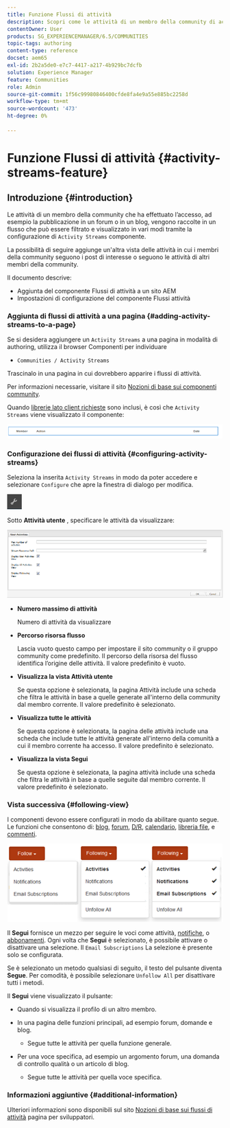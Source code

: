 ```yaml
---
title: Funzione Flussi di attività
description: Scopri come le attività di un membro della community di accesso vengono raccolte in un flusso che puoi filtrare e visualizzare tramite il componente Flussi di attività.
contentOwner: User
products: SG_EXPERIENCEMANAGER/6.5/COMMUNITIES
topic-tags: authoring
content-type: reference
docset: aem65
exl-id: 2b2a5de0-e7c7-4417-a217-4b929bc7dcfb
solution: Experience Manager
feature: Communities
role: Admin
source-git-commit: 1f56c99980846400cfde8fa4e9a55e885bc2258d
workflow-type: tm+mt
source-wordcount: '473'
ht-degree: 0%

---
```


# Funzione Flussi di attività {#activity-streams-feature}

## Introduzione {#introduction}

Le attività di un membro della community che ha effettuato l’accesso, ad esempio la pubblicazione in un forum o in un blog, vengono raccolte in un flusso che può essere filtrato e visualizzato in vari modi tramite la configurazione di `Activity Streams` componente.

La possibilità di seguire aggiunge un&#39;altra vista delle attività in cui i membri della community seguono i post di interesse o seguono le attività di altri membri della community.

Il documento descrive:

* Aggiunta del componente Flussi di attività a un sito AEM
* Impostazioni di configurazione del componente Flussi attività

### Aggiunta di flussi di attività a una pagina {#adding-activity-streams-to-a-page}

Se si desidera aggiungere un `Activity Streams` a una pagina in modalità di authoring, utilizza il browser Componenti per individuare

* `Communities / Activity Streams`

Trascinalo in una pagina in cui dovrebbero apparire i flussi di attività.

Per informazioni necessarie, visitare il sito [Nozioni di base sui componenti community](/help/communities/basics.md).

Quando [librerie lato client richieste](/help/communities/essentials-activities.md#essentials-for-client-side) sono inclusi, è così che `Activity Streams` viene visualizzato il componente:

![activity-streams](assets/activity-component.png)

### Configurazione dei flussi di attività {#configuring-activity-streams}

Seleziona la inserita `Activity Streams` in modo da poter accedere e selezionare `Configure` che apre la finestra di dialogo per modifica.

![configura](assets/configure-new.png)

Sotto **Attività utente** , specificare le attività da visualizzare:

![attività degli utenti](assets/user-activities.png)

* **Numero massimo di attività**

  Numero di attività da visualizzare

* **Percorso risorsa flusso**

  Lascia vuoto questo campo per impostare il sito community o il gruppo community come predefinito. Il percorso della risorsa del flusso identifica l’origine delle attività. Il valore predefinito è vuoto.

* **Visualizza la vista Attività utente**

  Se questa opzione è selezionata, la pagina Attività include una scheda che filtra le attività in base a quelle generate all&#39;interno della community dal membro corrente. Il valore predefinito è selezionato.

* **Visualizza tutte le attività**

  Se questa opzione è selezionata, la pagina delle attività include una scheda che include tutte le attività generate all&#39;interno della comunità a cui il membro corrente ha accesso. Il valore predefinito è selezionato.

* **Visualizza la vista Segui**

  Se questa opzione è selezionata, la pagina attività include una scheda che filtra le attività in base a quelle seguite dal membro corrente. Il valore predefinito è selezionato.

### Vista successiva {#following-view}

I componenti devono essere configurati in modo da abilitare quanto segue. Le funzioni che consentono di: [blog](/help/communities/blog-feature.md), [forum](/help/communities/forum.md), [D/R](/help/communities/working-with-qna.md), [calendario](/help/communities/calendar.md), [libreria file](/help/communities/file-library.md), e [commenti](/help/communities/comments.md).

![visualizzazione successiva](assets/following-activities.png)

Il **Segui** fornisce un mezzo per seguire le voci come attività, [notifiche](/help/communities/notifications.md), o [abbonamenti](/help/communities/subscriptions.md). Ogni volta che **Segui** è selezionato, è possibile attivare o disattivare una selezione. Il `Email Subscriptions` La selezione è presente solo se configurata.

Se è selezionato un metodo qualsiasi di seguito, il testo del pulsante diventa **Segue**. Per comodità, è possibile selezionare `Unfollow All` per disattivare tutti i metodi.

Il **Segui** viene visualizzato il pulsante:

* Quando si visualizza il profilo di un altro membro.
* In una pagina delle funzioni principali, ad esempio forum, domande e blog.

   * Segue tutte le attività per quella funzione generale.

* Per una voce specifica, ad esempio un argomento forum, una domanda di controllo qualità o un articolo di blog.

   * Segue tutte le attività per quella voce specifica.

### Informazioni aggiuntive {#additional-information}

Ulteriori informazioni sono disponibili sul sito [Nozioni di base sui flussi di attività](/help/communities/essentials-activities.md) pagina per sviluppatori.
